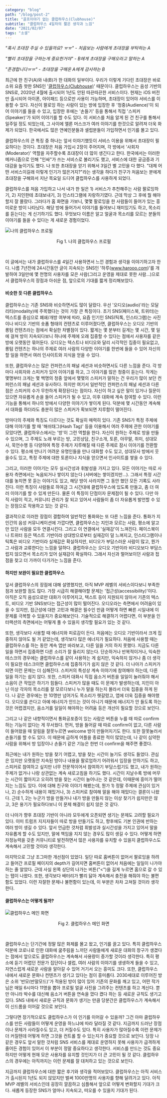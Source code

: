 ```yaml
---
category: "blog"
path: "/blog/post-2"
title: "골프이야기 없는 클럽하우스(Clubhouse)"
subtitle: "클럽하우스 4일차의 짧은 생각과 느낌"
date: "2021/02/07"
tags: "소셜"
---
```


*"혹시 초대장 주실 수 있을까요? ㅠㅠ" - 처음보는 사람에게 초대장을 부탁하는 A*

*"빨리 초대장을 구하는게 중요한거야" - B에게 초대장을 구해오라고 말하는 A*

*"존경합니다ㅠㅠ" - 초대장을 구해온 A에게 감사하는 B* 

최근에 한 친구(A)와 내(B)가 한 대화의 일부이다. 우리가 이렇게 기다린 초대장은 바로 소위 요즘 핫한 SNS인 '[클럽하우스(Clubhouse)](https://www.joinclubhouse.com/)' 때문이다. 클럽하우스는 음성 기반의 SNS로, 2020년 4월에 출시되어 1년도 안된 따끈따끈한 서비스이다. 현재는 iOS 버전만 출시되어 아이폰, 아이패드 등으로만 사용이 가능하며, 초대장이 있어야 서비스를 이용할 수 있다. 자신이 팔로잉 하는 사람이 있는 방에 입장한 후 '청중(Audience)'이 되어 이야기를 들을 수 있고, 입장한 후에는 '손들기' 등을 통해서 직접 '스피커(Speaker)'가 되어 이야기를 할 수도 있다. 이 서비스를 처음 알게 된 건 친구를 통해서 일주일 정도 되었는데, 그 사이에 엘론 머스크가 여러 이야기를 한것으로 알려져 더욱 화제가 되었다. 한국에서도 많은 연예인분들과 셀럽분들이 가입하면서 인기를 몰고 있다.

클럽하우스의 큰 특징 중 하나는 앞서 이야기했듯이 서비스 이용을 위해서 초대장이 필요하다는 것이다. 초대장은 처음 가입시 2장이 주어지며, 각 방에서 '사회자(Moderator)' 역할을 자주할수록 초대장이 더 많이 생긴다고 한다. 한국에서는 이러한 메커니즘으로 인해 "인싸"가 쓰는 서비스로 불리기도 했고, 서비스에 대한 궁금증과 기대감을 높이기도 했다. 나 또한 초대장을 얻기 위해서 3일간 별 고민을 다 했다. "대체 어떤 서비스이길래 이렇게 인기가 많은거지?"라는 생각을 하다가 친구가 처음보는 분에게 초대장을 구해와서 지난 목요일 드디어 클럽하우스를 사용하게 되었다.

클럽하우스를 처음 가입하고 나서 내가 한 일은 1) 서비스가 추천해주는 사람 팔로잉하기, 2) 지인한테 초대보내기, 3) 인스타그램에 자랑하기였다. 근데 막상 그 후에 뭘 해야할지 잘 몰랐다. 그러다가 홈 화면을 가보니, 몇몇 팔로잉을 한 사람들이 들어가 있는 흥미로운 방이 나타났다. 해당 방에 들어가서 이야기를 들어보니 재미있기도 하고, 목소리를 듣는다는 게 신기하기도 했다. 무엇보다 이름은 알고 얼굴과 목소리를 모르는 분들의 이야기를 들을 수 있다는 게 새로운 경험이었다.

![나의 클럽하우스 프로필](../../../images/post-2-images/figure1.jpeg)
<p style="text-align: center;">Fig 1. 나의 클럽하우스 프로필</p>
<br/>

이 글에서는 내가 클럽하우스를 4일간 사용하면서 느낀 경험과 생각을 이야기하고자 한다. 나름 7년전에 24시간동안 글이 지속되는 SNS인 '하루(www.harooo.com)'를 개발하여 3일만에 몇 천명의 사용자를 모은 사람(그리고 운영을 제대로 못한 사람...)으로서 클럽하우스의 장점과 아쉬운 점, 앞으로의 기대를 짧게 정리해보았다.


#### **비슷한 듯 다른 클럽하우스**

클럽하우스는 기존 SNS와 비슷하면서도 많이 달랐다. 우선 '오디오(audio)'라는 모달리티(modality)에 주목했다는 것이 가장 큰 특징이다. 초기 SNS(페이스북, 트위터)는 텍스트를 중심으로 폐쇄/개방 여부에 따라, 요즘 인기인 SNS(틱톡, 인스타그램)는 사진이나 비디오 기반의 숏폼 형태의 컨텐츠로 이루어졌다면, 클럽하우스는 오디오 기반의 롱텀 컨텐츠라는 점에서 확실한 차별점이 있다. 짧게는 몇 분부터 길게는 몇 시간, 몇 일에 걸쳐 방이 지속되다보니 하나에 주제에 오래 집중할 수 있다는 점에서 사용자를 같은 방에 오랫동안 묶어둔다. 오디오는 텍스트나 비디오와 달리 시각적인 집중이 필요없고, 롱텀 컨텐츠는 하나의 주제로 여러 사람의 다양한 이야기를 한번에 들을 수 있어 자신의 할 일을 하면서 여러 인사이트와 지식을 얻을 수 있다.

또한, 클럽하우스는 많은 컨퍼런스의 패널 세션과 비슷하면서도 다른 느낌을 준다. 각 방마다 사회자와 스피커가 있어 이야기를 하고, 그 이야기를 많은 청중이 듣는다. 작게는 몇명부터 크게는 몇 백명의 청중 앞에서 몇몇의 스피커가 말하는 건 우리가 많이 보던 컨퍼런스의 패널 세션과 유사하다. 하지만 여기서 일반적인 컨퍼런스의 패널 세션과 다른 점은 스피커의 수가 무한하게 확장된다는 점이다. 자신이 하고 싶은 말이 있거나 질문이 있으면 자유롭게 손을 들어 스피커가 될 수 있고, 이후 대화에 계속 참여할 수 있다. 이런 기능을 통해서 하나의 방에서 다양한 이야기가 쌓이게 된다. 덕분에 몇 시간동안 계속해서 대화를 하더라도 충분히 많은 스피커가 확보되면 지루함이 떨어진다.

방마다의 주제와 특징도 다르다는 것도 확실히 매력히 있다. 기존 SNS가 특정 주제에 대해 이야기를 할 때 '해쉬태그(Hash Tag)' 등을 이용해서 여러 주제에 관한 이야기를 모았다면, 클럽하우스에서는 '방'이 그런 역할을 한다. 자신이 원하는 주제로 방을 만들 수 있으며, 그 주제도 노래 부르는 방, 고민상담, 친구소개, 토론, 아무말, 취미, 성대모사, 묵언수행 등 다양하여 특정 주제가 지루해질 때 다른 주제로 잠시 이야기를 전환할 수 있다. 평소에 만나기 어려운 유명인들을 만나 대화할 수도 있고, 성대모사 방에서 웃을수도 있고, 특정 주제에 대한 토론이나 지식을 얻으면서 인사이트를 쌓을 수 있다.

그리고, 이러한 이야기는 모두 실시간성과 휘발성을 가지고 있다. 모든 이야기는 따로 사용자 측면에서는 녹음되거나 쌓이지 않는다 (서버에는 쌓이겠지만...). 그래서 특정 시간대를 놓치면 못 듣는 이야기도 있고, 해당 방이 사라지면 그 동안 했던 모든 기록도 사라진다. 이런 특징이 사람들로 하여금 그 시간대에 클럽하우스에 있도록 만들고, 좀 더 여러 이야기를 할 수 있게 만든다. 물론 이 특징이 단점이자 문제점이 될 수 있다. 다만 아직 사람이 적고, 커뮤니티 관리가 잘 되고 있어서 사람들이 좀 더 자유롭게 발언할 수 있는 장점으로 작용하고 있는 것 같다.

결과적으로 이러한 장점이 결합하여 일반적인 통화와는 또 다른 느낌을 준다. 통화가 지인간의 음성 커뮤니케이션에 가깝다면, 클럽하우스는 지인과 모르는 사람, 평소에 알고만 있던 사람을 모두 연결시킨다. 그리고 이 연결에서 '실재감'이 느껴진다. 페이스북이나 트위터 등은 텍스트 기반이라 상대방으로부터 실재감이 덜 느껴지고, 인스타그램이나 틱톡은 비디오 기반이라 실재감은 확실하지만, 비디오가 부담스러운 사람이 많고, 뭔가 그 사람과 교류한다는 느낌을 덜하다.  클럽하우스는 오디오 기반이라 비디오보다 부담스럽지 않으면서 목소리가 있어 실재감이 확실하다. 그래서 자신과 멀어보이던 사람과 접점을 찾고 더 가까이 다가가는 느낌을 준다. 


#### 하지만 보완이 필요한 클럽하우스

앞서 클럽하우스의 장점에 대해 설명했지만, 아직 MVP 레벨의 서비스이다보니 부족한 점과 보완할 점도 많다. 가장 시급히 해결해야할 문제는 '접근성(accessibility)'이다. 아직은 오직 음성으로만 대화가 이루어지고, 텍스트 등이 지원되지 않아서 기존의 텍스트, 비디오 기반 SNS보다는 접근성이 많이 떨어진다. 오디오라는 측면에서 어려움이 있을 수 있지만, 접근성에 대한 고민과 해결은 필수인 만큼 어떻게 하면 빠른 시일내에 이 문제를 극복할 수 있을지가 중요해보인다. 기술적으로 해결하기 어렵다면, 이 부분을 인터랙션의 측면에서는 어떻게 풀 수 있을지 생각할 필요가 있는 것 같다.

또한, 생각보다 사용할 때 에너지와 피로감이 든다. 처음에는 오디오 기반이라서 크게 집중하지 않아도 될 거 같았는데, 생각보다 많은 에너지가 필요하다. 처음에 사용할 때는 클럽하우스를 하는 동안 계속 앱만 바라보고, 다른 일을 거의 하지 못했다. 지금도 다른 일을 하면서 집중하면 다른 소리가 잘 들리지 않는다. 단순하거나 반복적이거나, 익숙한 테스크의 경우에는 클럽하우스를 같이 사용하는 게 쉽지만, 익숙하지 않거나 좀 더 생각이 필요한 테스크이면 클럽하우스에 집중하기가 쉽지 않은 것 같다. 더 나아가 스피커가 되면 이런 문제는 더 심해진다. 스피커의 특성상 계속 이야기에 참여해야 하는데, 다른 일을 하기는 쉽지 않다. 또한, 스피커 대화시 직접 음소거 버튼을 일일이 눌러줘야 해서 소음이 큰 작업은 하기가 힘들다. 스피커가 많을 때도 이 문제가 발생하는데, 지인이 아닌 이상 각자의 목소리를 잘 모르다보니 누가 말을 하는지 몰라서 더욱 집중을 하게 된다. 나 같은 경우에는 한 10명만 넘어가도 목소리가 헷갈렸고, 앱에 더욱 집중을 해야했다. 오디오를 쓴다고 아예 에너지가 안드는 것이 아니기 때문에 에너지가 안 들도록 하는 것은 어렵겠지만, 음소거를 일일이 해야하는 어려움 등은 개선이 필요할 것으로 보인다.

그리고 나 같은 내향적이면서 통화공포증이 있는 사람은 버튼을 누를 때 따로 confirm하는 기능이 없다는 게 무서웠다. 먼저, 방을 들어갈 때 따로 confirm이 없고, 다른 사람이 들어왔을 때 알림을 잘못누르면 welcome 방이 만들어지기도 한다. 또한 잘못눌러서 손들기를 할 수도 있다. 이 때문에 급하게 어플을 종료한 적이 많았는데, 나 같이 심약한 사람을 위해서 방 입장이나 손들기 같은 기능은 한번 더 confirm을 해주면 좋겠다.

최근에는 내가 원하는 방을 찾기 어렵고, 방을 찾는 시간이 늘기도 생각도 들었다. 관심은 있지만 오랫동안 지속된 방이나 내용을 팔로업하기 어려워서 입장을 안하기도 하고, 스피커로 참여하고 싶지만 너무 전문적이어서 참여하기 부담스럽기도 했고, 내가 원하는 주제가 없거나 나랑 상관없는 계속 새로고침을 하기도 했다. 시간이 지날수록 방에 머무는 시간이 짧아지고 오히려 방을 찾는 시간이 늘어나는 것 같은데, 이때문에 흥미가 떨어지는 느낌도 있다. 이에 대해 친구와 이야기 해봤는데, 뭔가 1) 정말 주제에 관심이 있거나,  2) 순수하게 내용이 재밌거나, 3) 스피커로 참여해 말을 해야  재밌다는 결론이 나왔다. 근데 1, 2는 누군가 방을 만들거나 내가 방을 만들지 않는 이상 찾기가 쉽지만은 않고, 3은 용기가 필요하다보니 이 문제 해결이 쉽지 않은 것 같다.

더 나아가 향후 초대장 기반이 아니라 모두에게 오픈되면 생기는 문제도 고려할 필요가 있다. 이미 트럼프 지지자들이 따로 방을 만들기도 하고, 향후에도 기본 인권에 반하는 여러 방이 생길 수 있다. 앞서 언급한 것처럼 휘발성과 실시간성을 가지고 있어서 말을 자유롭게 할 수도 있지만, 말에 책임을 지지 않는 경우도 많이 생길 수 있다. 어떻게 하면 자정능력을 갖춘 커뮤니티로 발전하면서 많은 사용자를 유치할 수 있을지 클럽하우스도 계속해서 고민할 것이라 생각한다. 

마지막으로 그냥 조그마한 개선점이 있었다. 일단 따로 홈버튼이 없어서 팔로잉을 하려고 들어간 프로필 페이지의 depth가 길어지면 홈버튼이 없어서 처음에는 일일이 나가야 하는 줄 알았다. 근데 사실 왼쪽 상단의 나가는 버튼("<")을 길게 누르면 홈으로 갈 수 있는 탭이 나왔다. 또한, 생각보다 배터리가 빨리 닳아 계속해서 충전을 해줘야 하는 불편함도 있었다. 이런 자잘한 문제나 불편함이 있는데, 이 부분은 차차 고쳐질 것이라 생각한다.


#### 클럽하우스는 어떻게 될까?

![클럽하우스 메인 화면](../../../images/post-2-images/figure2.jpeg)
<p style="text-align: center;">Fig 2. 클럽하우스 메인 화면</p>
<br/>

클럽하우스는 단기간에 정말 많은 화제를 몰고 왔고, 인기를 끌고 있다. 특히 클럽하우스 덕분에 코로나로 인한 대화에 굶주림을 느끼던 사람들에게 새로운 대화의 창구가 생겼다는 점에서 앞으로도 클럽하우스는 계속해서 사용량이 증가할 것이라 생각한다. 특히 평소에 듣기 어렵던 전문가 집단이나 셀럽, 여러 사람의 이야기를 생생하게 들을 수 있고, 자연스럽게 새로운 사람을 알아갈 수 있어 거기서 오는 흥미도 크다. 또한, 클럽하우스 내에서 새로운 문화나 컨텐츠가 생기고 있다는 점이 흥미롭다. 2030세대로 이루어진 방은 소위 '반모(반말모드)'가 적용된 방이 많이 있어 기존의 문화를 깨고 있고, 어떤 작가님은 매일 6시마다 11명을 뽑아 프로필 얼굴 사진을 그려주는 컨텐츠를 하고 계신다. 뿐만 아니라 박수를 대신해 음소거 버튼을 연속을 껐다 켰다 하는 등 새로운 규칙도 생기고 있다. SNS 내에서 새로운 규칙과 문화가 생기는 만큼 당분간은 클럽하우스가 계속해서 이 신드롬을 이어갈 것으로 보인다.

그렇다면 장기적으로도 클럽하우스가 이 인기를 이어갈 수 있을까? 그건 아마 클럽하우스를 만든 사람들이 어떻게 운영을 하느냐에 따라 달라질 것 같다. 지금까지 드러난 장점이나 문제가 사라질수도 있고, 더 커질수도 있다. 특히 사용자가 많아질수록 이런 문제가 더 커질텐데 어떻게 하면 그것을 컨트롤 할 수 있는지가 중요할 것으로 보인다. 당장 나같은 경우도 앞서 말한 것처럼 SNS 서비스를 제대로 운영하지 못해 사용자가 급격하게 줄어든 경험이 있어서 이 부분이 정말 중요하다고 생각한다. 서비스를 만드는 것도 중요하지만 어떻게 현재 모은 사용자를 유지할 것인지가 더 큰 고민이 될 것 같다. 클럽하우스의 경우에는 아직까지는 이런 문제를 잘 대처하고 있는 것으로 보인다. 

지금까지 클럽하우스에 대한 짧은 후기와 생각을 적어보았다. 클럽하우스는 아직 서비스가 출시된지 1년도 되지 않았지만 벌써 1000만명의 사용자를 향해 달려가고 있다. 아직 MVP 레벨의 서비스인데 굉장히 깔끔하고 심플해서 앞으로 어떻게 변화할지 기대가 크다. 새롭게 등장한 SNS가 얼마나 지속되고, 떠오를 수 있을지 기대가 된다.